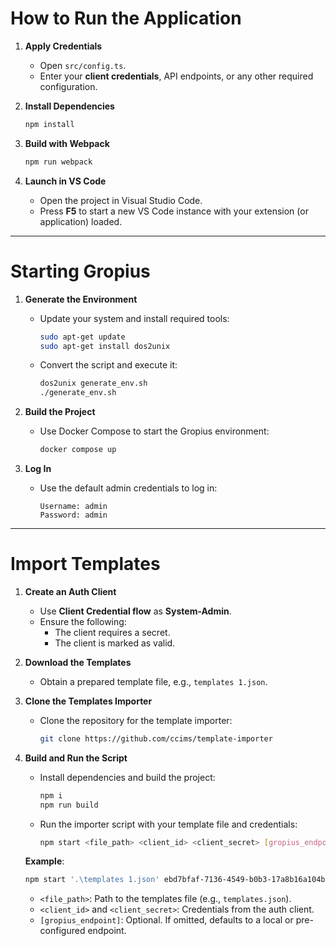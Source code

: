 # How to Run the Application

1. **Apply Credentials**
   - Open `src/config.ts`.
   - Enter your **client credentials**, API endpoints, or any other required configuration.

2. **Install Dependencies**
   ```bash
   npm install
   ```

3. **Build with Webpack**
   ```bash
   npm run webpack
   ```

4. **Launch in VS Code**
   - Open the project in Visual Studio Code.
   - Press **F5** to start a new VS Code instance with your extension (or application) loaded.

---

# Starting Gropius

1. **Generate the Environment**
   - Update your system and install required tools:
     ```bash
     sudo apt-get update
     sudo apt-get install dos2unix
     ```
   - Convert the script and execute it:
     ```bash
     dos2unix generate_env.sh
     ./generate_env.sh
     ```

2. **Build the Project**
   - Use Docker Compose to start the Gropius environment:
     ```bash
     docker compose up
     ```

3. **Log In**
   - Use the default admin credentials to log in:
     ```
     Username: admin
     Password: admin
     ```

---

# Import Templates

1. **Create an Auth Client**
   - Use **Client Credential flow** as **System-Admin**.
   - Ensure the following:
     - The client requires a secret.
     - The client is marked as valid.

2. **Download the Templates**
   - Obtain a prepared template file, e.g., `templates 1.json`.

3. **Clone the Templates Importer**
   - Clone the repository for the template importer:
     ```bash
     git clone https://github.com/ccims/template-importer
     ```

4. **Build and Run the Script**
   - Install dependencies and build the project:
     ```bash
     npm i
     npm run build
     ```
   - Run the importer script with your template file and credentials:
     ```bash
     npm start <file_path> <client_id> <client_secret> [gropius_endpoint]
     ```
   **Example**:
   ```bash
   npm start '.\templates 1.json' ebd7bfaf-7136-4549-b0b3-17a8b16a104b 9755d60ecd5ee8d94f10b293cd8bba
   ```

   - `<file_path>`: Path to the templates file (e.g., `templates.json`).
   - `<client_id>` and `<client_secret>`: Credentials from the auth client.
   - `[gropius_endpoint]`: Optional. If omitted, defaults to a local or pre-configured endpoint.
